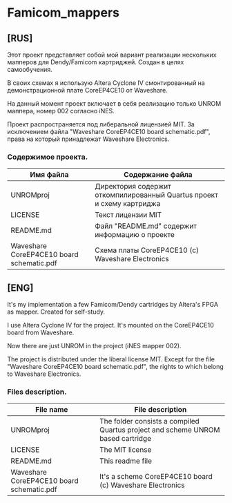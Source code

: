 # Famicom_mappers
## [RUS]

Этот проект представляет собой мой вариант реализации нескольких мапперов для Dendy/Famicom картриджей.
Создан в целях самообучения.

В своих схемах я использую Altera Cyclone IV смонтированный на демонстрационной плате CoreEP4CE10 от Waveshare.

На данный момент проект включает в себя реализацию только UNROM маппера, номер 002 согласно iNES.

Проект распространяется под либеральной лицензией MIT. За исключением файла "Waveshare CoreEP4CE10 board schematic.pdf", права на который принадлежат Waveshare Electronics.

### Содержимое проекта.

Имя файла                                               | Содержание файла
--------------------------------------------------------|----------------------------------------------------------------------------
UNROMproj                                               | Директория содержит откомпилированный Quartus проект и схему картриджа
LICENSE                                                 | Текст лицензии MIT
README.md                                               | Файл "README.md" содержит информацию о проекте
Waveshare CoreEP4CE10 board schematic.pdf               | Схема платы CoreEP4CE10 (c) Waveshare Electronics

## [ENG]

It's my implementation a few Famicom/Dendy cartridges by Altera's FPGA as mapper. Created for self-study.

I use Altera Cyclone IV for the project. It's mounted on the CoreEP4CE10 board from Waveshare.

Now there are just UNROM in the project (iNES mapper 002).

The project is distributed under the liberal license MIT. Except for the file "Waveshare CoreEP4CE10 board schematic.pdf", the rights to which belong to Waveshare Electronics.

### Files description.

File name                                               | File description
--------------------------------------------------------|----------------------------------------------------------------------------
UNROMproj                                               | The folder consists a compiled Quartus project and scheme UNROM based cartridge
LICENSE                                                 | The MIT license
README.md                                               | This readme file
Waveshare CoreEP4CE10 board schematic.pdf               | It's a scheme CoreEP4CE10 board (c) Waveshare Electronics
